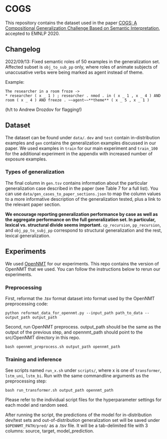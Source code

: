 # COGS

This repository contains the dataset used in the paper [COGS: A Compositional Generalization Challenge Based on Semantic Interpretation](https://www.aclweb.org/anthology/2020.emnlp-main.731/), accepted to EMNLP 2020. 

## **Changelog**
2022/09/13: Fixed semantic roles of 50 examples in the generalization set.
Affected subset is `obj_to_sub_pp` only, where roles of animate subjects of unaccusative verbs were being marked as agent instead of theme.

Example:
```
The researcher in a room froze -> 
* researcher ( x _ 1 ) ; researcher . nmod . in ( x _ 1 , x _ 4 ) AND room ( x _ 4 ) AND freeze . ~~agent~~**theme** ( x _ 5 , x _ 1 )

```
(h/t to Andrew Drozdov for flagging!)

## Dataset

The dataset can be found under `data/`. `dev` and `test` contain in-distribution examples and `gen` contains the generalization examples discussed in our paper. We used examples in `train` for our main experiment and `train_100` for the additional experiment in the appendix with increased number of exposure examples.

### Types of generalization
The final column in `gen.tsv` contains information about the particular generalization case described in the paper (see Table 7 for a full list). 
You can use `data/gen_cases_to_paper_sections.json` to map the column values to a more informative description of the generalization tested, plus a link to the relevant paper section.

**We encourage reporting generalization performance by case as well as the aggregate performance on the full generalization set. In particular, lexical vs. structural divide seems important.**
`cp_recursion`, `pp_recursion`, and `obj_pp_to_subj_pp` correspond to structural generalization and the rest, lexical generalization. 

## Experiments

We used [OpenNMT](https://github.com/OpenNMT/OpenNMT-py) for our experiments. This repo contains the version of OpenNMT that we used. You can follow the instructions below to rerun our experiments.


### Preprocessing

First, reformat the .tsv format dataset into format used by the OpenNMT preprocessing code:

    python reformat_data_for_opennmt.py --input_path path_to_data --output_path output_path

Second, run OpenNMT preprocess. output_path should be the same as the output of the previous step, and opennmt_path should point to the src/OpenNMT directory in this repo.

    bash opennmt_preprocess.sh output_path opennmt_path


### Training and inference

See scripts named `run_x.sh` under `scripts/`, where x is one of `transformer`, `lstm_uni`, `lstm_bi`. Run with the same commandline arguments as the preprocessing step:

    bash run_transformer.sh output_path opennmt_path

Please refer to the individual script files for the hyperparameter settings for each model and random seed.

After running the script, the predictions of the model for in-distribution dev/test sets and out-of-distribution generalization set will be saved under `$OPENNMT_PATH/pred/` as a .tsv file. It will be a tab-delimited file with 3 columns: source, target, model_prediction.
